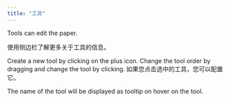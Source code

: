 ```yaml
---
title: "工具"
---
```


Tools can edit the paper.

使用侧边栏了解更多关于工具的信息。

Create a new tool by clicking on the plus icon. Change the tool order by dragging and change the tool by clicking.
如果您点击选中的工具，您可以配置它。

The name of the tool will be displayed as tooltip on hover on the tool.
